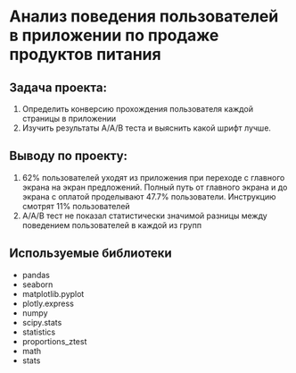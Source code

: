 # Анализ поведения пользователей в приложении по продаже продуктов питания



## Задача проекта:


1.	Определить конверсию прохождения пользователя каждой страницы в приложении
2.	Изучить результаты А/А/В теста и выяснить какой шрифт лучше.


## Выводу по проекту:


1.	62% пользователей уходят из приложения при переходе с главного экрана на экран предложений. Полный путь от главного экрана и до экрана с оплатой проделывают 47.7% пользователи. Инструкцию смотрят 11% пользователей
2.	А/А/В тест не показал статистически значимой разницы между поведением пользователей в каждой из групп




## Используемые библиотеки
- pandas 
- seaborn 
- matplotlib.pyplot 
- plotly.express 
- numpy 
- scipy.stats 
- statistics
- proportions_ztest
- math 
- stats 
